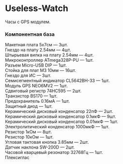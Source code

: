 # Useless-Watch
Часы c GPS модулем.

### Компонентная база

Макетная плата 5x7см — 3шт.  
Гнездо на плату 2.54мм — 4шт.  
Штырьевая вилка на плату 2.54мм — 4шт.  
Микроконтроллер ATmega328P-PU — 1шт.  
Разъем Micro-USB DIP — 1шт.  
Cтойка для плат М3 10мм — 16шт.  
Гнездо для ИС — 3шт.  
Семисегментный индикатор CL5642BH-33 — 1шт.  
Модуль GPS NEO6MV2 — 1шт.  
Сдвиговый регистр 74HC595 — 2шт.  
Транзистор BS170 — 1шт.  
Предохранитель 0.16мА — 1шт.  
Защитный диод — 1шт.  
Керамический дисковый конденсатор 22пФ — 2шт.  
Керамический дисковый конденсатор 0.1мкФ — 9шт.  
Керамический дисковый конденсатор 0.01мкФ — 1шт.  
Электролитический конденсатор 1000мкФ — 1шт.  
Резистор 1кОм — 8шт.  
Резистор 10кОм — 1шт.  
Угловая тактовая кнопка 3.85мм — 2шт.  
Датчик наклона SW-200D — 2шт.  
Часовой кварцевый резонатор 32768Гц — 1шт.  
Плексиглас  
